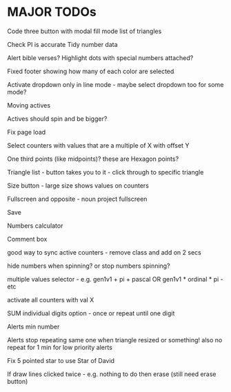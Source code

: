 MAJOR TODOs
===========

Code three button with modal
fill mode
list of triangles



Check PI is accurate
Tidy number data

Alert bible verses?
Highlight dots with special numbers attached?

Fixed footer showing how many of each color are selected

Activate dropdown only in line mode - maybe select dropdown too for some mode?

Moving actives

Actives should spin and be bigger?

Fix page load

Select counters with values that are a multiple of X with offset Y

One third points (like midpoints)? these are Hexagon points?

Triangle list - button takes you to it - click through to specific triangle

Size button - large size shows values on counters

Fullscreen and opposite - noun project fullscreen

Save

Numbers calculator

Comment box

good way to sync active counters - remove class and add on 2 secs

hide numbers when spinning? or stop numbers spinning?

multiple values selector - e.g. gen1v1 + pi + pascal OR gen1v1 * ordinal * pi - etc

activate all counters with val X

SUM individual digits option - once or repeat until one digit

Alerts min number

Alerts stop repeating same one when triangle resized or something! also no repeat for 1 min for low priority alerts

Fix 5 pointed star to use Star of David

If draw lines clicked twice - e.g. nothing to do then erase (still need erase button)
